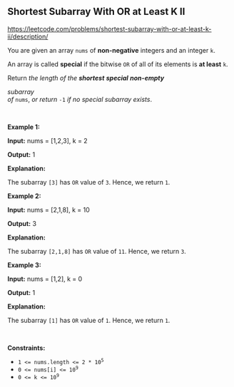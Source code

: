 ## Shortest Subarray With OR at Least K II

<https://leetcode.com/problems/shortest-subarray-with-or-at-least-k-ii/description/>

<div class="elfjS" data-track-load="description_content"><p>You are given an array <code>nums</code> of <strong>non-negative</strong> integers and an integer <code>k</code>.</p>

<p>An array is called <strong>special</strong> if the bitwise <code>OR</code> of all of its elements is <strong>at least</strong> <code>k</code>.</p>

<p>Return <em>the length of the <strong>shortest</strong> <strong>special</strong> <strong>non-empty</strong> <span data-keyword="subarray-nonempty" class=" cursor-pointer relative text-dark-blue-s text-sm"><div class="popover-wrapper inline-block" data-headlessui-state=""><div><div aria-expanded="false" data-headlessui-state="" id="headlessui-popover-button-:rk:"><div>subarray</div></div><div style="position: fixed; z-index: 40; inset: 0px auto auto 0px; transform: translate(381px, 331px);"></div></div></div></span> of</em> <code>nums</code>, <em>or return</em> <code>-1</code> <em>if no special subarray exists</em>.</p>

<p>&nbsp;</p>
<p><strong class="example">Example 1:</strong></p>

<div class="example-block">
<p><strong>Input:</strong> <span class="example-io">nums = [1,2,3], k = 2</span></p>

<p><strong>Output:</strong> <span class="example-io">1</span></p>

<p><strong>Explanation:</strong></p>

<p>The subarray <code>[3]</code> has <code>OR</code> value of <code>3</code>. Hence, we return <code>1</code>.</p>
</div>

<p><strong class="example">Example 2:</strong></p>

<div class="example-block">
<p><strong>Input:</strong> <span class="example-io">nums = [2,1,8], k = 10</span></p>

<p><strong>Output:</strong> <span class="example-io">3</span></p>

<p><strong>Explanation:</strong></p>

<p>The subarray <code>[2,1,8]</code> has <code>OR</code> value of <code>11</code>. Hence, we return <code>3</code>.</p>
</div>

<p><strong class="example">Example 3:</strong></p>

<div class="example-block">
<p><strong>Input:</strong> <span class="example-io">nums = [1,2], k = 0</span></p>

<p><strong>Output:</strong> <span class="example-io">1</span></p>

<p><strong>Explanation:</strong></p>

<p>The subarray <code>[1]</code> has <code>OR</code> value of <code>1</code>. Hence, we return <code>1</code>.</p>
</div>

<p>&nbsp;</p>
<p><strong>Constraints:</strong></p>

<ul>
 <li><code>1 &lt;= nums.length &lt;= 2 * 10<sup>5</sup></code></li>
 <li><code>0 &lt;= nums[i] &lt;= 10<sup>9</sup></code></li>
 <li><code>0 &lt;= k &lt;= 10<sup>9</sup></code></li>
</ul>
</div>
